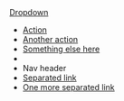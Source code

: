 <link href="http://netdna.bootstrapcdn.com/bootstrap/3.0.1/css/bootstrap.min.css" rel="stylesheet">
<script src="http://code.jquery.com/jquery-latest.min.js"></script>
<script src="http://netdna.bootstrapcdn.com/bootstrap/3.0.1/js/bootstrap.min.js"></script>	

<div class="dropdown">
	
<a href="#" class="dropdown-toggle btn" data-toggle="dropdown">
    	Dropdown
    </a>
    
<ul class="dropdown-menu">
      	<li><a href="#">Action</a></li>
      	<li><a href="#">Another action</a></li>
      	<li><a href="#">Something else here</a></li>
      	<li class="divider"></li>
      	<li class="nav-header">Nav header</li>
      	<li><a href="#">Separated link</a></li>
      	<li><a href="#">One more separated link</a></li>
     </ul>

</div>

